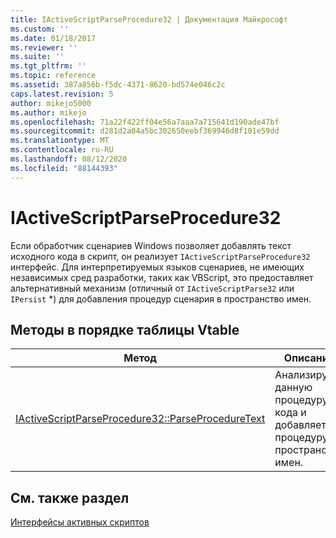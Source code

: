```yaml
---
title: IActiveScriptParseProcedure32 | Документация Майкрософт
ms.custom: ''
ms.date: 01/18/2017
ms.reviewer: ''
ms.suite: ''
ms.tgt_pltfrm: ''
ms.topic: reference
ms.assetid: 387a856b-f5dc-4371-8620-bd574e046c2c
caps.latest.revision: 5
author: mikejo5000
ms.author: mikejo
ms.openlocfilehash: 71a22f422ff04e56a7aaa7a715641d190ade47bf
ms.sourcegitcommit: d281d2a04a5bc302650eebf369946d8f101e59dd
ms.translationtype: MT
ms.contentlocale: ru-RU
ms.lasthandoff: 08/12/2020
ms.locfileid: "88144393"
---
```

# <a name="iactivescriptparseprocedure32"></a>IActiveScriptParseProcedure32
Если обработчик сценариев Windows позволяет добавлять текст исходного кода в скрипт, он реализует `IActiveScriptParseProcedure32` интерфейс. Для интерпретируемых языков сценариев, не имеющих независимых сред разработки, таких как VBScript, это предоставляет альтернативный механизм (отличный от `IActiveScriptParse32` или `IPersist` *) для добавления процедур сценария в пространство имен.  
  
## <a name="methods-in-vtable-order"></a>Методы в порядке таблицы Vtable  
  
|Метод|Описание|
|-|-|
|[IActiveScriptParseProcedure32::ParseProcedureText](../../winscript/reference/iactivescriptparseprocedure32-parseproceduretext.md)|Анализирует данную процедуру кода и добавляет процедуру в пространство имен.|  
  
## <a name="see-also"></a>См. также раздел  
 [Интерфейсы активных скриптов](../../winscript/reference/active-script-interfaces.md)